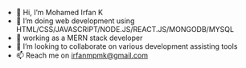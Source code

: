 - 👋 Hi, I’m Mohamed Irfan K
- 👀 I’m doing web development using HTML/CSS/JAVASCRIPT/NODE.JS/REACT.JS/MONGODB/MYSQL
- 🌱 working as a MERN stack developer
- 💞️ I’m looking to collaborate on various development assisting tools
- 📫 Reach me on irfanmpmk@gmail.com

<!---
irfanmpmk/irfanmpmk is a ✨ special ✨ repository because its `README.md` (this file) appears on your GitHub profile.
You can click the Preview link to take a look at your changes.
--->

